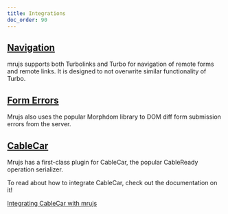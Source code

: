 ```yaml
---
title: Integrations
doc_order: 90
---
```


## [Navigation](#navigation)

mrujs supports both Turbolinks and Turbo for navigation of remote forms
and remote links. It is designed to not overwrite similar functionality of Turbo.

## [Form Errors](#form-errors)

Mrujs also uses the popular Morphdom library to DOM diff form submission errors from the server.

## [CableCar](#cablecar)

Mrujs has a first-class plugin for CableCar, the popular CableReady
operation serializer.

To read about how to integrate CableCar, check out the documentation on
it!

[Integrating CableCar with mrujs](/how-tos/integrate-cablecar)
